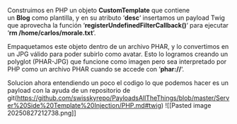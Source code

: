 Construimos en PHP un objeto **CustomTemplate** que contiene un **Blog** como plantilla, y en su atributo ‘**desc**‘ insertamos un payload Twig que aprovecha la función ‘**registerUndefinedFilterCallback()**‘ para ejecutar ‘**rm /home/carlos/morale.txt**‘.

Empaquetamos este objeto dentro de un archivo PHAR, y lo convertimos en un JPG válido para poder subirlo como avatar. Esto lo logramos creando un polyglot (PHAR-JPG) que funcione como imagen pero sea interpretado por PHP como un archivo PHAR cuando se accede con ‘**phar://**‘.

Solucion
ahora entendiendo un poco el codigo lo que podemos hacer es un payload con la ayuda de un repositorio de git(https://github.com/swisskyrepo/PayloadsAllTheThings/blob/master/Server%20Side%20Template%20Injection/PHP.md#twig)
![[Pasted image 20250827212738.png]]
